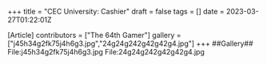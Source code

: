 +++
title = "CEC University: Cashier"
draft = false
tags = []
date = 2023-03-27T01:22:01Z

[Article]
contributors = ["The 64th Gamer"]
gallery = ["j45h34g2fk75j4h6g3.jpg","24g24g242g42g42g4.jpg"]
+++
##Gallery##
<gallery>
File:j45h34g2fk75j4h6g3.jpg
File:24g24g242g42g42g4.jpg
</gallery>